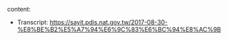 content:
- Transcript: https://sayit.pdis.nat.gov.tw/2017-08-30-%E8%BE%B2%E5%A7%94%E6%9C%83%E6%BC%94%E8%AC%9B